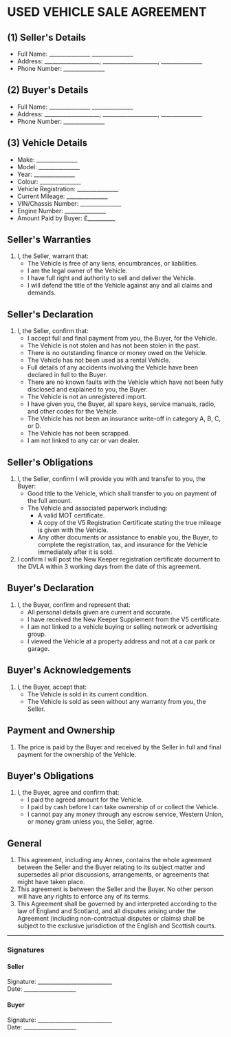 # USED VEHICLE SALE AGREEMENT

## (1) Seller's Details

- Full Name: _______________ _______________
- Address: ____________________, ____________________, _______________
- Phone Number: _______________

## (2) Buyer's Details

- Full Name: _______________ _______________
- Address: ____________________, ____________________, _______________
- Phone Number: _______________

## (3) Vehicle Details

- Make: _______________
- Model: _______________
- Year: _______________
- Colour: _______________
- Vehicle Registration: _______________
- Current Mileage: _______________
- VIN/Chassis Number: _______________
- Engine Number: _______________
- Amount Paid by Buyer: £__________

## Seller's Warranties

1. I, the Seller, warrant that:
    - The Vehicle is free of any liens, encumbrances, or liabilities.
    - I am the legal owner of the Vehicle.
    - I have full right and authority to sell and deliver the Vehicle.
    - I will defend the title of the Vehicle against any and all claims and demands.

## Seller's Declaration

1. I, the Seller, confirm that:
    - I accept full and final payment from you, the Buyer, for the Vehicle.
    - The Vehicle is not stolen and has not been stolen in the past.
    - There is no outstanding finance or money owed on the Vehicle.
    - The Vehicle has not been used as a rental Vehicle.
    - Full details of any accidents involving the Vehicle have been declared in full to the Buyer.
    - There are no known faults with the Vehicle which have not been fully disclosed and explained to you, the Buyer.
    - The Vehicle is not an unregistered import.
    - I have given you, the Buyer, all spare keys, service manuals, radio, and other codes for the Vehicle.
    - The Vehicle has not been an insurance write-off in category A, B, C, or D.
    - The Vehicle has not been scrapped.
    - I am not linked to any car or van dealer.

## Seller's Obligations

1. I, the Seller, confirm I will provide you with and transfer to you, the Buyer:
    - Good title to the Vehicle, which shall transfer to you on payment of the full amount.
    - The Vehicle and associated paperwork including:
        - A valid MOT certificate.
        - A copy of the V5 Registration Certificate stating the true mileage is given with the Vehicle.
        - Any other documents or assistance to enable you, the Buyer, to complete the registration, tax, and insurance for the Vehicle immediately after it is sold.
2. I confirm I will post the New Keeper registration certificate document to the DVLA within 3 working days from the date of this agreement.

## Buyer's Declaration

1. I, the Buyer, confirm and represent that:
    - All personal details given are current and accurate.
    - I have received the New Keeper Supplement from the V5 certificate.
    - I am not linked to a vehicle buying or selling network or advertising group.
    - I viewed the Vehicle at a property address and not at a car park or garage.

## Buyer's Acknowledgements

1. I, the Buyer, accept that:
    - The Vehicle is sold in its current condition.
    - The Vehicle is sold as seen without any warranty from you, the Seller.

## Payment and Ownership

1. The price is paid by the Buyer and received by the Seller in full and final payment for the ownership of the Vehicle.

## Buyer's Obligations

1. I, the Buyer, agree and confirm that:
    - I paid the agreed amount for the Vehicle.
    - I paid by cash before I can take ownership of or collect the Vehicle.
    - I cannot pay any money through any escrow service, Western Union, or money gram unless you, the Seller, agree.

## General

1. This agreement, including any Annex, contains the whole agreement between the Seller and the Buyer relating to its subject matter and supersedes all prior discussions, arrangements, or agreements that might have taken place.
2. This agreement is between the Seller and the Buyer. No other person will have any rights to enforce any of its terms.
3. This Agreement shall be governed by and interpreted according to the law of England and Scotland, and all disputes arising under the Agreement (including non-contractual disputes or claims) shall be subject to the exclusive jurisdiction of the English and Scottish courts.

---

### Signatures

#### Seller
Signature: ___________________________  
Date: ___________________

#### Buyer
Signature: ___________________________  
Date: ___________________
